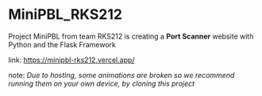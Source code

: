 # MiniPBL_RKS212
Project MiniPBL from team RKS212 is creating a __Port Scanner__ website with Python and the Flask Framework

link: https://minipbl-rks212.vercel.app/

note: _Due to hosting, some animations are broken so we recommend running them on your own device, by cloning this project_
